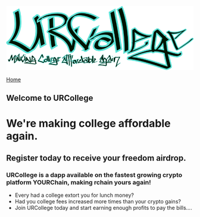 ![Image](/urcollege1.png)

[Home](https://urcollege.github.io/urcollege/) 

## Welcome to URCollege

# We're making college affordable again.
## Register today to receive your freedom airdrop.
### URCollege is a dapp available on the fastest growing crypto platform YOURChain, making rchain yours again!

- Every had a college extort you for lunch money?
- Had you college fees increased more times than your crypto gains?
- Join URCollege today and start earning enough profits to pay the bills....

